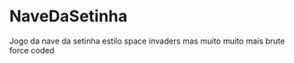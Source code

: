 # NaveDaSetinha
Jogo da nave da setinha estilo space invaders mas muito muito mais brute force coded
